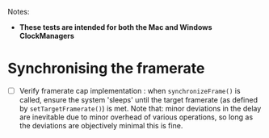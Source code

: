 Notes:
- **These tests are intended for both the Mac and Windows ClockManagers**

# Synchronising the framerate
- [ ] Verify framerate cap implementation : when `synchronizeFrame()` is called, ensure the system 'sleeps' until the target framerate (as defined by `setTargetFramerate()`) is met. Note that: minor deviations in the delay are inevitable due to minor overhead of various operations, so long as the deviations are objectively minimal this is fine.